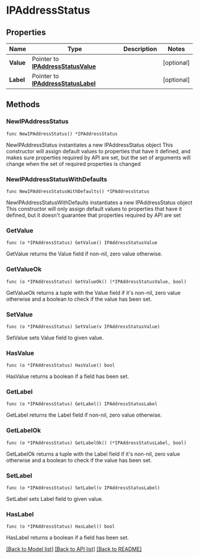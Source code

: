 # IPAddressStatus

## Properties

Name | Type | Description | Notes
------------ | ------------- | ------------- | -------------
**Value** | Pointer to [**IPAddressStatusValue**](IPAddressStatusValue.md) |  | [optional] 
**Label** | Pointer to [**IPAddressStatusLabel**](IPAddressStatusLabel.md) |  | [optional] 

## Methods

### NewIPAddressStatus

`func NewIPAddressStatus() *IPAddressStatus`

NewIPAddressStatus instantiates a new IPAddressStatus object
This constructor will assign default values to properties that have it defined,
and makes sure properties required by API are set, but the set of arguments
will change when the set of required properties is changed

### NewIPAddressStatusWithDefaults

`func NewIPAddressStatusWithDefaults() *IPAddressStatus`

NewIPAddressStatusWithDefaults instantiates a new IPAddressStatus object
This constructor will only assign default values to properties that have it defined,
but it doesn't guarantee that properties required by API are set

### GetValue

`func (o *IPAddressStatus) GetValue() IPAddressStatusValue`

GetValue returns the Value field if non-nil, zero value otherwise.

### GetValueOk

`func (o *IPAddressStatus) GetValueOk() (*IPAddressStatusValue, bool)`

GetValueOk returns a tuple with the Value field if it's non-nil, zero value otherwise
and a boolean to check if the value has been set.

### SetValue

`func (o *IPAddressStatus) SetValue(v IPAddressStatusValue)`

SetValue sets Value field to given value.

### HasValue

`func (o *IPAddressStatus) HasValue() bool`

HasValue returns a boolean if a field has been set.

### GetLabel

`func (o *IPAddressStatus) GetLabel() IPAddressStatusLabel`

GetLabel returns the Label field if non-nil, zero value otherwise.

### GetLabelOk

`func (o *IPAddressStatus) GetLabelOk() (*IPAddressStatusLabel, bool)`

GetLabelOk returns a tuple with the Label field if it's non-nil, zero value otherwise
and a boolean to check if the value has been set.

### SetLabel

`func (o *IPAddressStatus) SetLabel(v IPAddressStatusLabel)`

SetLabel sets Label field to given value.

### HasLabel

`func (o *IPAddressStatus) HasLabel() bool`

HasLabel returns a boolean if a field has been set.


[[Back to Model list]](../README.md#documentation-for-models) [[Back to API list]](../README.md#documentation-for-api-endpoints) [[Back to README]](../README.md)


